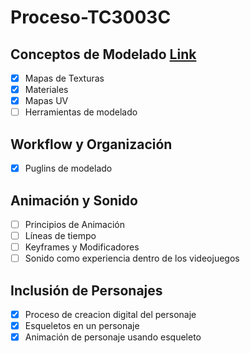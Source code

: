 # Proceso-TC3003C

## Conceptos de Modelado [Link](/Conceptos%20de%20Modelado)
- [x] Mapas de Texturas
- [x] Materiales
- [x] Mapas UV
- [ ] Herramientas de modelado

## Workflow y Organización
- [x] Puglins de modelado

## Animación y Sonido
- [ ] Principios de Animación
- [ ] Líneas de tiempo
- [ ] Keyframes y Modificadores
- [ ] Sonido como experiencia dentro de los videojuegos

## Inclusión de Personajes
- [x] Proceso de creacion digital del personaje
- [x] Esqueletos en un personaje
- [x] Animación de personaje usando esqueleto
